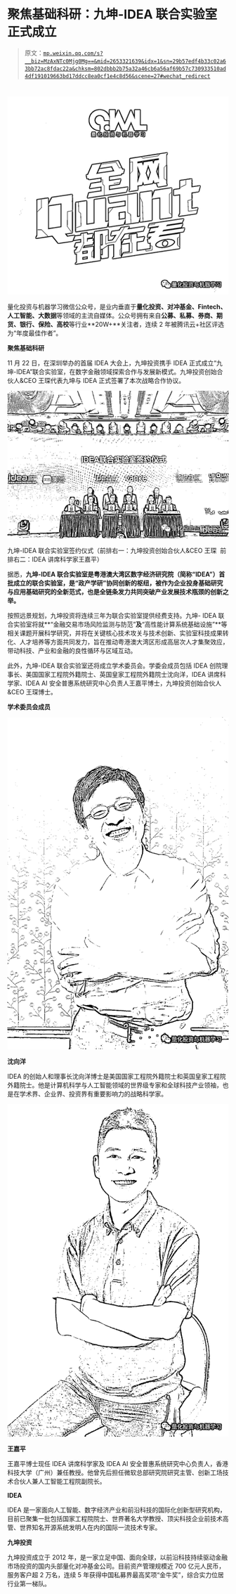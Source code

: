 # 聚焦基础科研：九坤-IDEA 联合实验室正式成立

> 原文：[`mp.weixin.qq.com/s?__biz=MzAxNTc0Mjg0Mg==&mid=2653321639&idx=1&sn=29b57edf4b33c02a63bb72ac8fdac22a&chksm=802dbbb2b75a32a46cb6a56af69b57c730933510ad4df191019663bd17ddcc8ea0cf1e4c8d56&scene=27#wechat_redirect`](http://mp.weixin.qq.com/s?__biz=MzAxNTc0Mjg0Mg==&mid=2653321639&idx=1&sn=29b57edf4b33c02a63bb72ac8fdac22a&chksm=802dbbb2b75a32a46cb6a56af69b57c730933510ad4df191019663bd17ddcc8ea0cf1e4c8d56&scene=27#wechat_redirect)

# 

![](img/817c601fc026ccfe2ee840069c1e016b.png)

量化投资与机器学习微信公众号，是业内垂直于**量化投资、对冲基金、Fintech、人工智能、大数据**等领域的主流自媒体。公众号拥有来自**公募、私募、券商、期货、银行、保险、高校**等行业**20W+**关注者，连续 2 年被腾讯云+社区评选为“年度最佳作者”。

**聚焦基础科研**

11 月 22 日，在深圳举办的首届 IDEA 大会上，九坤投资携手 IDEA 正式成立“九坤-IDEA”联合实验室，在数字金融领域探索合作与发展新模式。九坤投资创始合伙人&CEO 王琛代表九坤与 IDEA 正式签署了本次战略合作协议。

![](img/47186cef68fed88c15743771b2ed1204.png)

九坤-IDEA 联合实验室签约仪式（前排右一：九坤投资创始合伙人&CEO 王琛  前排右二：IDEA 讲席科学家王嘉平）

据悉，**九坤-IDEA 联合实验室是粤港澳大湾区数字经济研究院（简称“IDEA”）首批成立的联合实验室，是“政产学研”协同创新的枢纽，被作为企业投身基础研究与应用基础研究的全新范式，也是全链条发力共同突破产业发展技术瓶颈的创新之举。**

按照远景规划，九坤投资将连续三年为联合实验室提供经费支持。九坤- IDEA 联合实验室将就**“金融交易市场风险监测与防范”**及**“高性能计算系统基础设施”**等相关课题开展科学研究，并将在关键核心技术攻关与技术创新、实验室科技成果转化、人才培养等方面共同发力，旨在推动粤港澳大湾区形成高层次人才集聚效应，带动科技、产业和金融的良性循环与区域互动。

此外，九坤-IDEA 联合实验室还将成立学术委员会。学委会成员包括 IDEA 创院理事长、美国国家工程院外籍院士、英国皇家工程院外籍院士沈向洋，IDEA 讲席科学家、IDEA AI 安全普惠系统研究中心负责人王嘉平博士，九坤投资创始合伙人&CEO 王琛博士。

**学术委员会成员**

![](img/8feb1f4ac58da032d6d315e5a37ac6aa.png)

**沈向洋**

IDEA 的创始人和理事长沈向洋博士是美国国家工程院外籍院士和英国皇家工程院外籍院士。他是计算机科学与人工智能领域的世界级专家和全球科技产业领袖，也是在学术界、企业界、投资界有重要影响力的战略科学家。

![](img/5df39f3912b09a69c6793dd7b55b5618.png)

**王嘉平**

王嘉平博士现任 IDEA 讲席科学家及 IDEA AI 安全普惠系统研究中心负责人，香港科技大学（广州）兼任教授。他曾先后担任微软总部研究院研究主管、创新工场技术合伙人兼人工智能工程院副院长。

**IDEA**

IDEA 是一家面向人工智能、数字经济产业和前沿科技的国际化创新型研究机构，目前已聚集一批包括国家工程院院士、世界著名大学教授、顶尖科技企业前技术高管、世界知名开源系统发明人在内的国际一流技术专家。

**九坤投资**

九坤投资成立于 2012 年，是一家立足中国、面向全球，以前沿科技持续驱动金融市场投资的国内头部量化对冲基金公司。目前资产管理规模近 700 亿元人民币，服务客户超 2 万名，连续 5 年获得中国私募界最高奖项“金牛奖”，综合实力位居行业第一梯队。